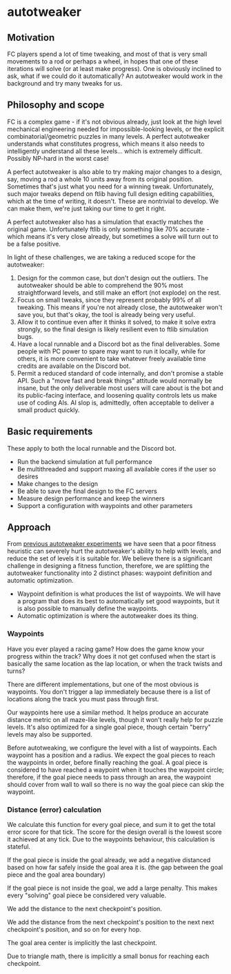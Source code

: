 # autotweaker

## Motivation

FC players spend a lot of time tweaking, and most of that is very small movements to a rod or perhaps a wheel, in hopes that one of these iterations will solve (or at least make progress).
One is obviously inclined to ask, what if we could do it automatically?
An autotweaker would work in the background and try many tweaks for us.

## Philosophy and scope

FC is a complex game - if it's not obvious already, just look at the high level mechanical engineering needed for impossible-looking levels, or the explicit combinatorial/geometric puzzles in many levels.
A perfect autotweaker understands what constitutes progress, which means it also needs to intelligently understand all these levels... which is extremely difficult.
Possibly NP-hard in the worst case!

A perfect autotweaker is also able to try making major changes to a design, say, moving a rod a whole 10 units away from its original position.
Sometimes that's just what you need for a winning tweak.
Unfortunately, such major tweaks depend on ftlib having full design editing capabilities, which at the time of writing, it doesn't.
These are nontrivial to develop.
We can make them, we're just taking our time to get it right.

A perfect autotweaker also has a simulation that exactly matches the original game.
Unfortunately ftlib is only something like 70% accurate - which means it's very close already, but sometimes a solve will turn out to be a false positive.

In light of these challenges, we are taking a reduced scope for the autotweaker:

1. Design for the common case, but don't design out the outliers. The autotweaker should be able to comprehend the 90% most straightforward levels, and still make an effort (not explode) on the rest.
2. Focus on small tweaks, since they represent probably 99% of all tweaking. This means if you're not already close, the autotweaker won't save you, but that's okay, the tool is already being very useful.
3. Allow it to continue even after it thinks it solved, to make it solve extra strongly, so the final design is likely resilient even to ftlib simulation bugs.
4. Have a local runnable and a Discord bot as the final deliverables. Some people with PC power to spare may want to run it locally, while for others, it is more convenient to take whatever freely available time credits are available on the Discord bot.
5. Permit a reduced standard of code internally, and don't promise a stable API. Such a "move fast and break things" attitude would normally be insane, but the only deliverable most users will care about is the bot and its public-facing interface, and loosening quality controls lets us make use of coding AIs. AI slop is, admittedly, often acceptable to deliver a small product quickly.

## Basic requirements

These apply to both the local runnable and the Discord bot.

* Run the backend simulation at full performance
* Be multithreaded and support maxing all available cores if the user so desires
* Make changes to the design
* Be able to save the final design to the FC servers
* Measure design performance and keep the winners
* Support a configuration with waypoints and other parameters

## Approach

From [previous autotweaker experiments](https://ft.jtai.dev/auto/) we have seen that a poor fitness heuristic can severely hurt the autotweaker's ability to help with levels, and reduce the set of levels it is suitable for.
We believe there is a significant challenge in designing a fitness function, therefore, we are splitting the autotweaker functionality into 2 distinct phases: waypoint definition and automatic optimization.

* Waypoint definition is what produces the list of waypoints. We will have a program that does its best to automatically set good waypoints, but it is also possible to manually define the waypoints.
* Automatic optimization is where the autotweaker does its thing.

### Waypoints

Have you ever played a racing game?
How does the game know your progress within the track?
Why does it not get confused when the start is basically the same location as the lap location, or when the track twists and turns?

There are different implementations, but one of the most obvious is waypoints.
You don't trigger a lap immediately because there is a list of locations along the track you must pass through first.

Our waypoints here use a similar method.
It helps produce an accurate distance metric on all maze-like levels, though it won't really help for puzzle levels.
It's also optimized for a single goal piece, though certain "berry" levels may also be supported.

Before autotweaking, we configure the level with a list of waypoints.
Each waypoint has a position and a radius.
We expect the goal pieces to reach the waypoints in order, before finally reaching the goal.
A goal piece is considered to have reached a waypoint when it touches the waypoint circle; therefore, if the goal piece needs to pass through an area, the waypoint should cover from wall to wall so there is no way the goal piece can skip the waypoint.

### Distance (error) calculation

We calculate this function for every goal piece, and sum it to get the total error score for that tick.
The score for the design overall is the lowest score it achieved at any tick.
Due to the waypoints behaviour, this calculation is stateful.

If the goal piece is inside the goal already, we add a negative distanced based on how far safely inside the goal area it is. (the gap between the goal piece and the goal area boundary)

If the goal piece is not inside the goal, we add a large penalty.
This makes every "solving" goal piece be considered very valuable.

We add the distance to the next checkpoint's position.

We add the distance from the next checkpoint's position to the next next checkpoint's position, and so on for every hop.

The goal area center is implicitly the last checkpoint.

Due to triangle math, there is implicitly a small bonus for reaching each checkpoint.
